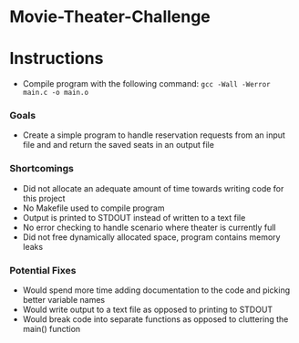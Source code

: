 # Movie-Theater-Challenge

# Instructions
* Compile program with the following command: `gcc -Wall -Werror main.c -o main.o`

### Goals
* Create a simple program to handle reservation requests from an input file and and return the saved seats in an output file

### Shortcomings
* Did not allocate an adequate amount of time towards writing code for this project
* No Makefile used to compile program
* Output is printed to STDOUT instead of written to a text file
* No error checking to handle scenario where theater is currently full
* Did not free dynamically allocated space, program contains memory leaks

### Potential Fixes
* Would spend more time adding documentation to the code and picking better variable names
* Would write output to a text file as opposed to printing to STDOUT
* Would break code into separate functions as opposed to cluttering the main() function
